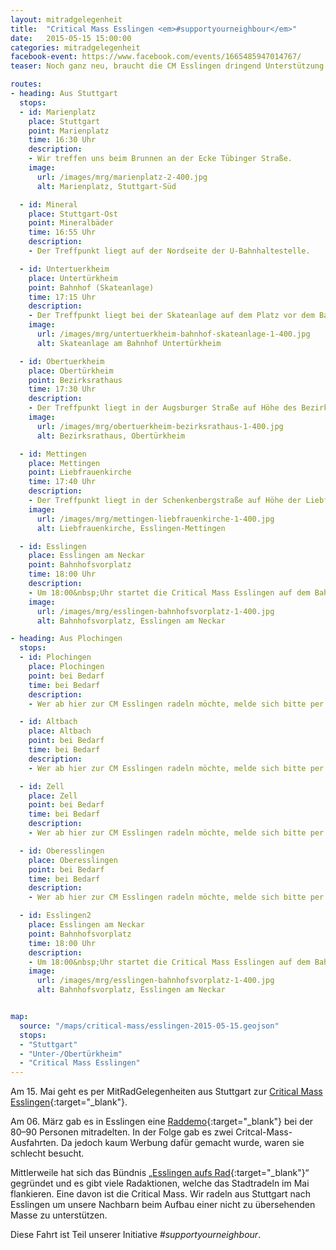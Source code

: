 ```yaml
---
layout: mitradgelegenheit
title:  "Critical Mass Esslingen <em>#supportyourneighbour</em>"
date:   2015-05-15 15:00:00
categories: mitradgelegenheit
facebook-event: https://www.facebook.com/events/1665485947014767/
teaser: Noch ganz neu, braucht die CM Esslingen dringend Unterstützung.

routes:
- heading: Aus Stuttgart
  stops:
  - id: Marienplatz
    place: Stuttgart
    point: Marienplatz
    time: 16:30 Uhr
    description:
    - Wir treffen uns beim Brunnen an der Ecke Tübinger Straße.
    image:
      url: /images/mrg/marienplatz-2-400.jpg
      alt: Marienplatz, Stuttgart-Süd

  - id: Mineral
    place: Stuttgart-Ost
    point: Mineralbäder
    time: 16:55 Uhr
    description:
    - Der Treffpunkt liegt auf der Nordseite der U-Bahnhaltestelle.

  - id: Untertuerkheim
    place: Untertürkheim
    point: Bahnhof (Skateanlage)
    time: 17:15 Uhr
    description:
    - Der Treffpunkt liegt bei der Skateanlage auf dem Platz vor dem Bahnhof.
    image:
      url: /images/mrg/untertuerkheim-bahnhof-skateanlage-1-400.jpg
      alt: Skateanlage am Bahnhof Untertürkheim

  - id: Obertuerkheim
    place: Obertürkheim
    point: Bezirksrathaus
    time: 17:30 Uhr
    description:
    - Der Treffpunkt liegt in der Augsburger Straße auf Höhe des Bezirksrathauses.
    image:
      url: /images/mrg/obertuerkheim-bezirksrathaus-1-400.jpg
      alt: Bezirksrathaus, Obertürkheim

  - id: Mettingen
    place: Mettingen
    point: Liebfrauenkirche
    time: 17:40 Uhr
    description:
    - Der Treffpunkt liegt in der Schenkenbergstraße auf Höhe der Liebfrauenkirche.
    image:
      url: /images/mrg/mettingen-liebfrauenkirche-1-400.jpg
      alt: Liebfrauenkirche, Esslingen-Mettingen

  - id: Esslingen
    place: Esslingen am Neckar
    point: Bahnhofsvorplatz
    time: 18:00 Uhr
    description:
    - Um 18:00&nbsp;Uhr startet die Critical Mass Esslingen auf dem Bahnhofsvorplatz.
    image:
      url: /images/mrg/esslingen-bahnhofsvorplatz-1-400.jpg
      alt: Bahnhofsvorplatz, Esslingen am Neckar

- heading: Aus Plochingen
  stops:
  - id: Plochingen
    place: Plochingen
    point: bei Bedarf
    time: bei Bedarf
    description:
    - Wer ab hier zur CM Esslingen radeln möchte, melde sich bitte per Kommentar oder E-Mail.

  - id: Altbach
    place: Altbach
    point: bei Bedarf
    time: bei Bedarf
    description:
    - Wer ab hier zur CM Esslingen radeln möchte, melde sich bitte per Kommentar oder E-Mail.

  - id: Zell
    place: Zell
    point: bei Bedarf
    time: bei Bedarf
    description:
    - Wer ab hier zur CM Esslingen radeln möchte, melde sich bitte per Kommentar oder E-Mail.

  - id: Oberesslingen
    place: Oberesslingen
    point: bei Bedarf
    time: bei Bedarf
    description:
    - Wer ab hier zur CM Esslingen radeln möchte, melde sich bitte per Kommentar oder E-Mail.

  - id: Esslingen2
    place: Esslingen am Neckar
    point: Bahnhofsvorplatz
    time: 18:00 Uhr
    description:
    - Um 18:00&nbsp;Uhr startet die Critical Mass Esslingen auf dem Bahnhofsvorplatz.
    image:
      url: /images/mrg/esslingen-bahnhofsvorplatz-1-400.jpg
      alt: Bahnhofsvorplatz, Esslingen am Neckar


map:
  source: "/maps/critical-mass/esslingen-2015-05-15.geojson"
  stops:
  - "Stuttgart"
  - "Unter-/Obertürkheim"
  - "Critical Mass Esslingen"
---
```


Am 15.&nbsp;Mai geht es per MitRadGelegenheiten aus Stuttgart zur [Critical Mass Esslingen][CM-Esslingen]{:target="_blank"}.

Am 06.&nbsp;März gab es in Esslingen eine [Raddemo][Raddemo]{:target="_blank"} bei der 80–90 Personen mitradelten.  In der Folge gab es zwei Critcal-Mass-Ausfahrten.  Da jedoch kaum Werbung dafür gemacht wurde, waren sie schlecht besucht.

Mittlerweile hat sich das Bündnis „[Esslingen aufs Rad][EaR]{:target="_blank"}“ gegründet und es gibt viele Radaktionen, welche das Stadtradeln im Mai flankieren.  Eine davon ist die Critical Mass.  Wir radeln aus Stuttgart nach Esslingen um unsere Nachbarn beim Aufbau einer nicht zu übersehenden Masse zu unterstützen.

Diese Fahrt ist Teil unserer Initiative *#supportyourneighbour*.




[CM-Esslingen]: https://criticalmassesslingen.wordpress.com/
[Raddemo]:      https://criticalmassesslingen.wordpress.com/2015/03/10/video-raddemo-6-maerz-2015-esslingen/
[EaR]:          https://criticalmassesslingen.wordpress.com/2015/05/08/esslingen-aufs-rad/
